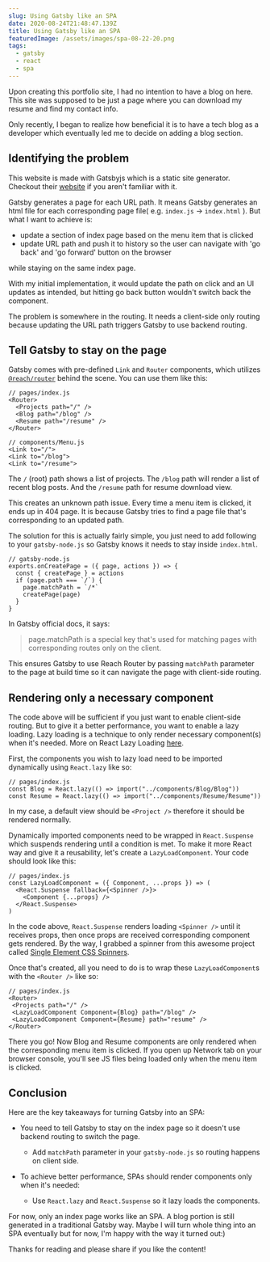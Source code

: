 ```yaml
---
slug: Using Gatsby like an SPA
date: 2020-08-24T21:48:47.139Z
title: Using Gatsby like an SPA
featuredImage: /assets/images/spa-08-22-20.png
tags:
  - gatsby
  - react
  - spa
---
```

Upon creating this portfolio site, I had no intention to have a blog on here. This site was supposed to be just a page where you can download my resume and find my contact info. 

Only recently, I began to realize how beneficial it is to have a tech blog as a developer which eventually led me to decide on adding a blog section.

## Identifying the problem

This website is made with Gatsbyjs which is a static site generator. Checkout their [website](https://www.gatsbyjs.com) if you aren't familiar with it. 

Gatsby generates a page for each URL path. It means Gatsby generates an html file for each corresponding page file( e.g. `index.js` -> `index.html` ). But what I want to achieve is:

* update a section of index page based on the menu item that is clicked
* update URL path and push it to history so the user can navigate with 'go back' and 'go forward' button on the browser

while staying on the same index page. 

With my initial implementation, it would update the path on click and an UI updates as intended, but hitting go back button wouldn't switch back the component. 

The problem is somewhere in the routing. It needs a client-side only routing because updating the URL path triggers Gatsby to use backend routing.

## Tell Gatsby to stay on the page

Gatsby comes with pre-defined `Link` and `Router` components, which utilizes [`@reach/router`](https://reach.tech/router/) behind the scene. You can use them like this:

```
// pages/index.js
<Router>
  <Projects path="/" />
  <Blog path="/blog" />
  <Resume path="/resume" />
</Router>

// components/Menu.js
<Link to="/">
<Link to="/blog">
<Link to="/resume">
```

The `/` (root) path shows a list of projects. The `/blog` path will render a list of recent blog posts. And the `/resume` path for resume download view.

This creates an unknown path issue. Every time a menu item is clicked, it ends up in 404 page. It is because Gatsby tries to find a page file that's corresponding to an updated path.

The solution for this is actually fairly simple, you just need to add following to your `gatsby-node.js` so Gatsby knows it needs to stay inside `index.html`.

```
// gatsby-node.js
exports.onCreatePage = ({ page, actions }) => {
  const { createPage } = actions
  if (page.path === `/`) {
    page.matchPath = `/*`
    createPage(page)
  }
}
```

In Gatsby official docs, it says: 

> page.matchPath is a special key that's used for matching pages with corresponding routes only on the client.

This ensures Gatsby to use Reach Router by passing `matchPath` parameter to the page at build time so it can navigate the page with client-side routing.

## Rendering only a necessary component

The code above will be sufficient if you just want to enable client-side routing. But to give it a better performance, you want to enable a lazy loading. Lazy loading is a technique to only render necessary component(s) when it's needed. More on React Lazy Loading [here](https://reactjs.org/docs/code-splitting.html).

First, the components you wish to lazy load need to be imported dynamically using `React.lazy` like so:

```
// pages/index.js
const Blog = React.lazy(() => import("../components/Blog/Blog"))
const Resume = React.lazy(() => import("../components/Resume/Resume"))
```

In my case, a default view should be `<Project />` therefore it should be rendered normally.

Dynamically imported components need to be wrapped in `React.Suspense` which suspends rendering until a condition is met. To make it more React way and give it a reusability, let's create a `LazyLoadComponent`. Your code should look like this:

```
// pages/index.js
const LazyLoadComponent = ({ Component, ...props }) => (
  <React.Suspense fallback={<Spinner />}>
    <Component {...props} />
  </React.Suspense>
)
```

In the code above, `React.Suspense` renders loading `<Spinner />` until it receives props, then once props are received corresponding component gets rendered. By the way, I grabbed a spinner from this awesome project called [Single Element CSS Spinners](https://projects.lukehaas.me/css-loaders/).

Once that's created, all you need to do is to wrap these `LazyLoadComponent`s with the `<Router />` like so:

```
// pages/index.js
<Router>
 <Projects path="/" />
 <LazyLoadComponent Component={Blog} path="/blog" />
 <LazyLoadComponent Component={Resume} path="resume" />
</Router>
```

There you go! Now Blog and Resume components are only rendered when the corresponding menu item is clicked. If you open up Network tab on your browser console, you'll see JS files being loaded only when the menu item is clicked.

## Conclusion

Here are the key takeaways for turning Gatsby into an SPA:

* You need to tell Gatsby to stay on the index page so it doesn't use backend routing to switch the page.

  * Add `matchPath` parameter in your `gatsby-node.js` so routing happens on client side.
* To achieve better performance, SPAs should render components only when it's needed:

  * Use `React.lazy` and `React.Suspense` so it lazy loads the components.

For now, only an index page works like an SPA. A blog portion is still generated in a traditional Gatsby way. Maybe I will turn whole thing into an SPA eventually but for now, I'm happy with the way it turned out:)

Thanks for reading and please share if you like the content!